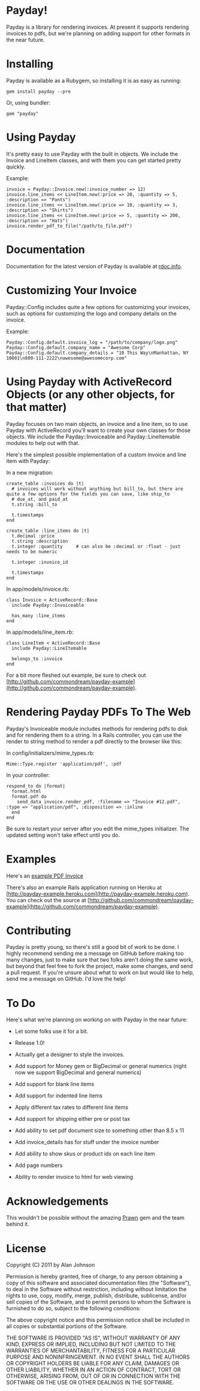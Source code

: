 Payday!
===
Payday is a library for rendering invoices. At present it supports rendering invoices to pdfs, but we're planning on adding support for other formats in the near future.

Installing
===
Payday is available as a Rubygem, so installing it is as easy as running:

    gem install payday --pre

Or, using bundler:

    gem "payday"


Using Payday
===
It's pretty easy to use Payday with the built in objects. We include the Invoice and LineItem classes, and with them you can get started pretty quickly.

Example:

    invoice = Payday::Invoice.new(:invoice_number => 12)
    invoice.line_items << LineItem.new(:price => 20, :quantity => 5, :description => "Pants")
    invoice.line_items << LineItem.new(:price => 10, :quantity => 3, :description => "Shirts")
    invoice.line_items << LineItem.new(:price => 5, :quantity => 200, :description => "Hats")
    invoice.render_pdf_to_file("/path/to_file.pdf")

Documentation
===
Documentation for the latest version of Payday is available at [rdoc.info](http://rdoc.info/github/commondream/payday/v1.0.0beta5/frames).

Customizing Your Invoice
===
Payday::Config includes quite a few options for customizing your invoices, such as options for customizing the logo and
company details on the invoice.

Example:

    Payday::Config.default.invoice_log = "/path/to/company/logo.png"
    Payday::Config.default.company_name = "Awesome Corp"
    Payday::Config.default.company_details = "10 This Way\nManhattan, NY 10001\n800-111-2222\nawesome@awesomecorp.com"

Using Payday with ActiveRecord Objects (or any other objects, for that matter)
===

Payday focuses on two main objects, an invoice and a line item, so to use Payday with ActiveRecord you'll want to create your own classes for those objects. We include the Payday::Invoiceable and Payday::LineItemable modules to help out with that.

Here's the simplest possible implementation of a custom invoice and line item with Payday:

In a new migration:

    create_table :invoices do |t|
      # invoices will work without anything but bill_to, but there are quite a few options for the fields you can save, like ship_to
      # due_at, and paid_at
      t.string :bill_to
      
      t.timestamps
    end
    
    create_table :line_items do |t|
      t.decimal :price
      t.string :description
      t.integer :quantity     # can also be :decimal or :float - just needs to be numeric
      
      t.integer :invoice_id
      
      t.timestamps
    end
    
In app/models/invoice.rb:

    class Invoice < ActiveRecord::Base
      include Payday::Invoiceable

      has_many :line_items
    end
    
In app/models/line_item.rb:

    class LineItem < ActiveRecord::Base
      include Payday::LineItemable

      belongs_to :invoice
    end

For a bit more fleshed out example, be sure to check out [http://github.com/commondream/payday-example](http://github.com/commondream/payday-example).

Rendering Payday PDFs To The Web
===
Payday's Invoiceable module includes methods for rendering pdfs to disk and for rendering them to a string. In a Rails controller, you can use the
render to string method to render a pdf directly to the browser like this:

In config/initializers/mime_types.rb:
  
    Mime::Type.register 'application/pdf', :pdf
    
In your controller:

    respond_to do |format|
      format.html
      format.pdf do
        send_data invoice.render_pdf, :filename => "Invoice #12.pdf", :type => "application/pdf", :disposition => :inline
      end
    end

Be sure to restart your server after you edit the mime_types initializer. The updated setting won't take effect until you do.

Examples
===
Here's an [example PDF Invoice](https://github.com/downloads/commondream/payday/example.pdf)

There's also an example Rails application running on Heroku at [http://payday-example.heroku.com](http://payday-example.heroku.com). You can check out the source at [http://github.com/commondream/payday-example](http://github.com/commondream/payday-example).

Contributing
===
Payday is pretty young, so there's still a good bit of work to be done. I highly recommend sending me a message on GitHub before making too many changes, just to make sure that two folks aren't doing the same work, but beyond that feel free to fork the project, make some changes, and send a pull request. If you're unsure about what to work on but would like to help, send me a message on GitHub. I'd love the help!

To Do
===
Here's what we're planning on working on with Payday in the near future:

* Let some folks use it for a bit.
* Release 1.0!

* Actually get a designer to style the invoices.
* Add support for Money gem or BigDecimal or general numerics (right now we support BigDecimal and general numerics)
* Add support for blank line items
* Add support for indented line items
* Apply different tax rates to different line items
* Add support for shipping either pre or post tax
* Add ability to set pdf document size to something other than 8.5 x 11
* Add invoice_details has for stuff under the invoice number
* Add ability to show skus or product ids on each line item

* Add page numbers
* Ability to render invoice to html for web viewing

Acknowledgements
===
This wouldn't be possible without the amazing [Prawn](http://prawn.majesticseacreature.com) gem and the team behind it.

License
===
Copyright (C) 2011 by Alan Johnson

Permission is hereby granted, free of charge, to any person obtaining a copy
of this software and associated documentation files (the "Software"), to deal
in the Software without restriction, including without limitation the rights
to use, copy, modify, merge, publish, distribute, sublicense, and/or sell
copies of the Software, and to permit persons to whom the Software is
furnished to do so, subject to the following conditions:

The above copyright notice and this permission notice shall be included in
all copies or substantial portions of the Software.

THE SOFTWARE IS PROVIDED "AS IS", WITHOUT WARRANTY OF ANY KIND, EXPRESS OR
IMPLIED, INCLUDING BUT NOT LIMITED TO THE WARRANTIES OF MERCHANTABILITY,
FITNESS FOR A PARTICULAR PURPOSE AND NONINFRINGEMENT. IN NO EVENT SHALL THE
AUTHORS OR COPYRIGHT HOLDERS BE LIABLE FOR ANY CLAIM, DAMAGES OR OTHER
LIABILITY, WHETHER IN AN ACTION OF CONTRACT, TORT OR OTHERWISE, ARISING FROM,
OUT OF OR IN CONNECTION WITH THE SOFTWARE OR THE USE OR OTHER DEALINGS IN
THE SOFTWARE.